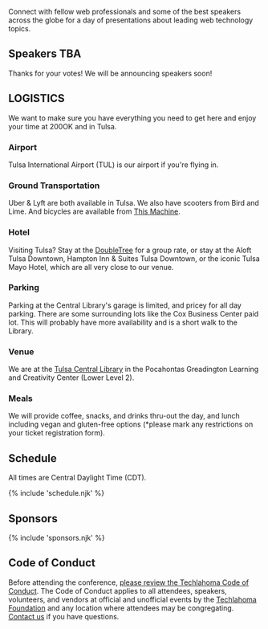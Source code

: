 <p class="intro">
Connect with fellow web professionals and some of the best speakers across the globe for a day of presentations about leading web technology topics.
</p>

## Speakers TBA

Thanks for your votes! We will be announcing speakers soon!

## LOGISTICS
We want to make sure you have everything you need to get here and enjoy your time at 200OK and in Tulsa.

### Airport
Tulsa International Airport (TUL) is our airport if you're flying in.

### Ground Transportation
Uber & Lyft are both available in Tulsa. We also have scooters from Bird and Lime. And bicycles are available from [This Machine](https://thismachinetulsa.com/).

### Hotel
Visiting Tulsa? Stay at the [DoubleTree](https://www.hilton.com/en/attend-my-event/techlahoma-200okconf/) for a group rate, or stay at the Aloft Tulsa Downtown, Hampton Inn & Suites Tulsa Downtown, or the iconic Tulsa Mayo Hotel, which are all very close to our venue.

### Parking
Parking at the Central Library's garage is limited, and pricey for all day parking. There are some surrounding lots like the Cox Business Center paid lot. This will probably have more availability and is a short walk to the Library.

### Venue
We are at the [Tulsa Central Library](https://www.tulsalibrary.org/locations/central) in the Pocahontas Greadington Learning and Creativity Center (Lower Level 2).

### Meals
We will provide coffee, snacks, and drinks thru-out the day, and lunch including vegan and gluten-free options (*please mark any restrictions on your ticket registration form).

## Schedule

All times are Central Daylight Time (CDT).

{% include 'schedule.njk' %}

## Sponsors

{% include 'sponsors.njk' %}

## Code of Conduct

Before attending the conference, [please review the Techlahoma Code of Conduct](https://www.techlahoma.org/code-of-conduct/). The Code of Conduct applies to all attendees, speakers, volunteers, and vendors at official and unofficial events by the [Techlahoma Foundation](https://techlahoma.org/) and any location where attendees may be congregating. [Contact us](mailto:200ok@techlahoma.org) if you have questions.
